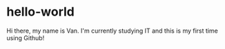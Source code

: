 # hello-world
Hi there, my name is Van. I'm currently studying IT and this is my first time using Github!
